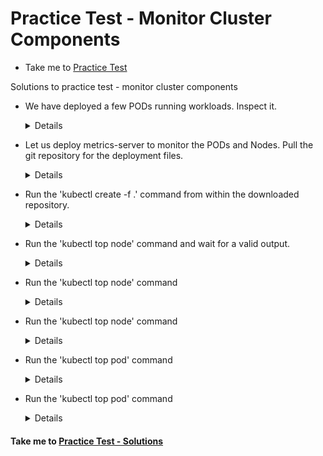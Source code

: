 # Practice Test - Monitor Cluster Components
  - Take me to [Practice Test](https://kodekloud.com/courses/539883/lectures/9816628)
  
Solutions to practice test - monitor cluster components
- We have deployed a few PODs running workloads. Inspect it.

  <details>
  
  ```
  $ kubectl get pods
  ```
  </details>
  
- Let us deploy metrics-server to monitor the PODs and Nodes. Pull the git repository for the deployment files.

  <details>
  
  ```
  $ git clone https://github.com/kodekloudhub/kubernetes-metrics-server.git
  ```
  </details>
  
- Run the 'kubectl create -f .' command from within the downloaded repository.

  <details>
  ```
  $ cd kubernetes-metrics-server
  $ kubectl create -f .
  ```
  </details>
    
- Run the 'kubectl top node' command and wait for a valid output.

  <details>
  ```
  $ kubectl top node
  ```
  </details>
  
- Run the 'kubectl top node' command

  <details>
  ```
  $ kubectl top node
  ```
  </details>
  
- Run the 'kubectl top node' command
  
  <details>
  ```
  $ kubectl top node
  ```
  </details>
  
- Run the 'kubectl top pod' command
  
  <details>
  ```
  $ kubectl top pod
  ```
  </details>
  
- Run the 'kubectl top pod' command
  
  <details>
  ```
  $ kubectl top pod
  ```
  </details>
  
#### Take me to [Practice Test - Solutions](https://kodekloud.com/courses/certified-kubernetes-administrator-with-practice-tests/lectures/13290102)

